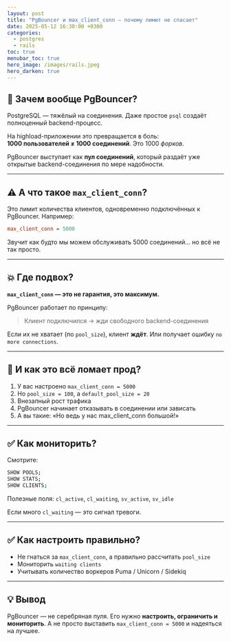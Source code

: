 ```yaml
---
layout: post
title: "PgBouncer и max_client_conn — почему лимит не спасает"
date: 2025-05-12 16:30:00 +0300
categories:
  - postgres
  - rails
toc: true
menubar_toc: true
hero_image: /images/rails.jpeg
hero_darken: true
---
```


## 🧮 Зачем вообще PgBouncer?

PostgreSQL — тяжёлый на соединения. Даже простое `psql` создаёт полноценный backend-процесс.

На highload-приложении это превращается в боль:  
**1000 пользователей ≠ 1000 соединений**. Это 1000 *форков*.

PgBouncer выступает как **пул соединений**, который раздаёт уже открытые backend-соединения по мере надобности.

---

## ⚠️ А что такое `max_client_conn`?

Это лимит количества клиентов, одновременно подключённых к PgBouncer. Например:

```ini
max_client_conn = 5000
````

Звучит как будто мы можем обслуживать 5000 соединений… но всё не так просто.

---

## 💥 Где подвох?

**`max_client_conn` — это не гарантия, это максимум.**

PgBouncer работает по принципу:

> Клиент подключился → жди свободного backend-соединения

Если их не хватает (по `pool_size`), клиент **ждёт**. Или получает ошибку `no more connections`.

---

## 🧩 И как это всё ломает прод?

1. У вас настроено `max_client_conn = 5000`
2. Но `pool_size = 100`, а `default_pool_size = 20`
3. Внезапный рост трафика
4. PgBouncer начинает отказывать в соединении или зависать
5. А вы такие: «Но ведь у нас max\_client\_conn большой!»

---

## ✅ Как мониторить?

Смотрите:

```bash
SHOW POOLS;
SHOW STATS;
SHOW CLIENTS;
```

Полезные поля: `cl_active`, `cl_waiting`, `sv_active`, `sv_idle`

Если много `cl_waiting` — это сигнал тревоги.

---

## ✅ Как настроить правильно?

* Не гнаться за `max_client_conn`, а правильно рассчитать `pool_size`
* Мониторить `waiting clients`
* Учитывать количество воркеров Puma / Unicorn / Sidekiq

---

## 💡 Вывод

PgBouncer — не серебряная пуля.
Его нужно **настроить, ограничить и мониторить**. А не просто выставить `max_client_conn = 5000` и надеяться на лучшее.

